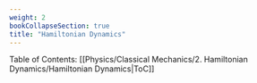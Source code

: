 ```yaml
---
weight: 2
bookCollapseSection: true
title: "Hamiltonian Dynamics"
---
```

Table of Contents: [[Physics/Classical Mechanics/2. Hamiltonian Dynamics/Hamiltonian Dynamics|ToC]]